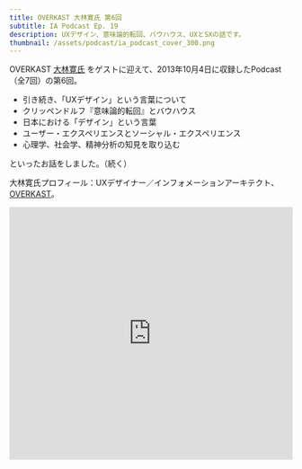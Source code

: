 ```yaml
---
title: OVERKAST 大林寛氏 第6回
subtitle: IA Podcast Ep. 19
description: UXデザイン、意味論的転回、バウハウス、UXとSXの話です。
thumbnail: /assets/podcast/ia_podcast_cover_300.png
---
```


OVERKAST [大林寛氏](http://overkast.jp/about/) をゲストに迎えて、2013年10月4日に収録したPodcast（全7回）の第6回。

- 引き続き、「UXデザイン」という言葉について
- クリッペンドルフ『意味論的転回』とバウハウス
- 日本における「デザイン」という言葉
- ユーザー・エクスペリエンスとソーシャル・エクスペリエンス
- 心理学、社会学、精神分析の知見を取り込む

といったお話をしました。（続く）

大林寛氏プロフィール：UXデザイナー／インフォメーションアーキテクト、[OVERKAST](http://overkast.jp/)。

<iframe width="100%" height="450" scrolling="no" frameborder="no" src="https://w.soundcloud.com/player/?url=https%3A//api.soundcloud.com/tracks/283581840&amp;auto_play=false&amp;hide_related=false&amp;show_comments=true&amp;show_user=true&amp;show_reposts=false&amp;visual=true"></iframe>
